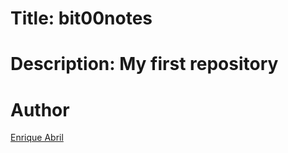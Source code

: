 # Title: bit00notes
# Description: My first repository
# Author
[Enrique Abril](www.instagram.com/enriqueabrilc/)
